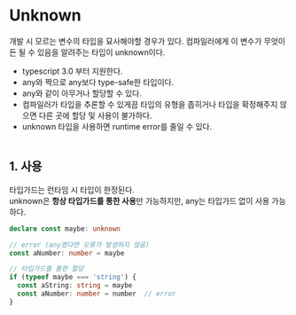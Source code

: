 # Unknown
개발 시 모르는 변수의 타입을 묘사해야할 경우가 있다.
컴파일러에게 이 변수가 무엇이든 될 수 있음을 알려주는 타입이 unknown이다.

* typescript 3.0 부터 지원한다.
* any와 짝으로 any보다 type-safe한 타입이다.
* any와 같이 아무거나 할당할 수 있다.
* 컴파일러가 타입을 추론할 수 있게끔 타입의 유형을 좁히거나 타입을 확정해주지 않으면 다른 곳에 할당 및 사용이 불가하다.
* unknown 타입을 사용하면 runtime error를 줄일 수 있다.
<br/><br/>

## 1. 사용
타입가드는 런타임 시 타입이 한정된다.  
unknown은 **항상 타입가드를 통한 사용**만 가능하지만, any는 타입가드 없이 사용 가능하다.
```typescript
declare const maybe: unknown

// error (any였다면 오류가 발생하지 않음)
const aNumber: number = maybe   

// 타입가드를 통한 할당
if (typeof maybe === 'string') {
  const aString: string = maybe
  const aNumber: number = number  // error
}
```